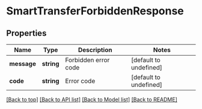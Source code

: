 # SmartTransferForbiddenResponse

## Properties

|Name | Type | Description | Notes|
|------------ | ------------- | ------------- | -------------|
|**message** | **string** | Forbidden error code | [default to undefined]|
|**code** | **string** | Error code | [default to undefined]|




[[Back to top]](#) [[Back to API list]](../../README.md#documentation-for-api-endpoints) [[Back to Model list]](../../README.md#documentation-for-models) [[Back to README]](../../README.md)
